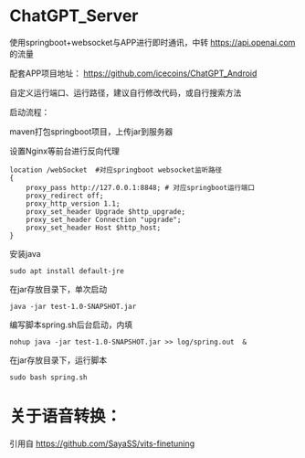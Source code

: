 # ChatGPT_Server
使用springboot+websocket与APP进行即时通讯，中转 https://api.openai.com 的流量

配套APP项目地址： https://github.com/icecoins/ChatGPT_Android

自定义运行端口、运行路径，建议自行修改代码，或自行搜索方法

启动流程：

maven打包springboot项目，上传jar到服务器

设置Nginx等前台进行反向代理

    location /webSocket  #对应springboot websocket监听路径 
    {
        proxy_pass http://127.0.0.1:8848; # 对应springboot运行端口
        proxy_redirect off;
        proxy_http_version 1.1;
        proxy_set_header Upgrade $http_upgrade;
        proxy_set_header Connection "upgrade";
        proxy_set_header Host $http_host;
    }

安装java

    sudo apt install default-jre
    
在jar存放目录下，单次启动

    java -jar test-1.0-SNAPSHOT.jar
    
编写脚本spring.sh后台启动，内填

    nohup java -jar test-1.0-SNAPSHOT.jar >> log/spring.out  &
    
在jar存放目录下，运行脚本

    sudo bash spring.sh
   

# 关于语音转换：
引用自 https://github.com/SayaSS/vits-finetuning
